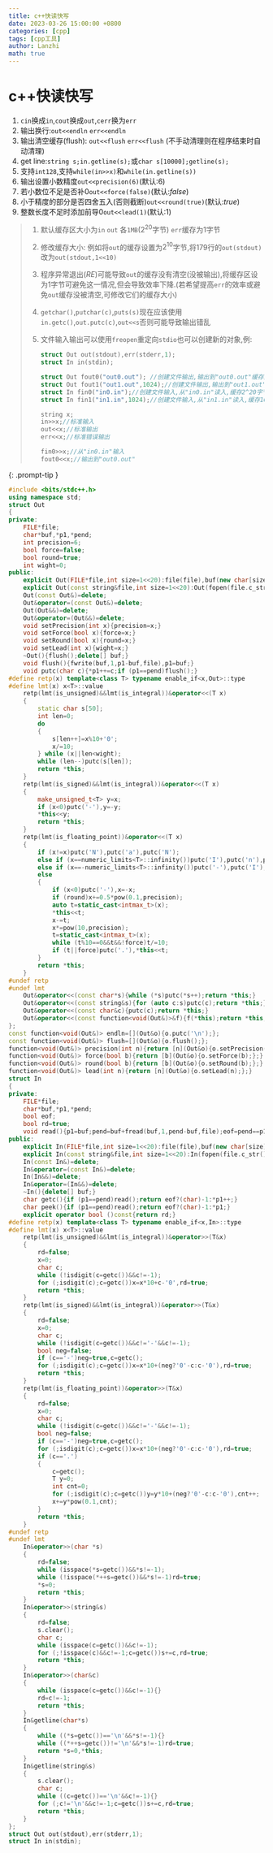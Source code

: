 ```yaml
---
title: c++快读快写
date: 2023-03-26 15:00:00 +0800
categories: [cpp]
tags: [cpp工具]
author: Lanzhi
math: true
---
```


# c++快读快写

1. `cin`换成`in`,`cout`换成`out`,`cerr`换为`err`
2. 输出换行:`out<<endln` `err<<endln`
3. 输出清空缓存(flush): `out<<flush` `err<<flush` (不手动清理则在程序结束时自动清理)
4. get line:`string s;in.getline(s);`或`char s[10000];getline(s);`
5. 支持`int128`,支持`while(in>>x)`和`while(in.getline(s))`
6. 输出设置小数精度`out<<precision(6)`(默认:$6$)
7. 若小数位不足是否补$0$`out<<force(false)`(默认:$false$)
8. 小于精度的部分是否四舍五入(否则截断)`out<<round(true)`(默认:$true$)
9. 整数长度不足时添加前导$0$`out<<lead(1)`(默认:$1$)

> 1. 默认缓存区大小为`in` `out` 各`1MB`($2^{20}$字节) `err`缓存为$1$字节
>
> 2. 修改缓存大小: 例如将`out`的缓存设置为$2^{10}$字节,将$179$行的`out(stdout)`改为`out(stdout,1<<10)`
>
> 3. 程序异常退出($RE$)可能导致`out`的缓存没有清空(没被输出),将缓存区设为$1$字节可避免这一情况,但会导致效率下降.(若希望提高`err`的效率或避免`out`缓存没被清空,可修改它们的缓存大小)
>
> 4. `getchar()`,`putchar(c)`,`puts(s)`现在应该使用`in.getc()`,`out.putc(c)`,`out<<s`否则可能导致输出错乱
>
> 5. 文件输入输出可以使用`freopen`重定向`stdio`也可以创建新的对象,例:
>
>    ```cpp
>    struct Out out(stdout),err(stderr,1);
>    struct In in(stdin);
>    
>    struct Out fout0("out0.out"); //创建文件输出,输出到"out0.out"缓存为2^20字节
>    struct Out fout1("out1.out",1024);//创建文件输出,输出到"out1.out"缓存为1024字节
>    struct In fin0("in0.in");//创建文件输入,从"in0.in"读入,缓存2^20字节
>    struct In fin1("in1.in",1024);//创建文件输入,从"in1.in"读入,缓存1024字节
>    
>    string x;
>    in>>x;//标准输入
>    out<<x;//标准输出
>    err<<x;//标准错误输出
>    
>    fin0>>x;//从"in0.in"输入
>    fout0<<x;//输出到"out0.out"
>    ```
{: .prompt-tip }

```cpp
#include <bits/stdc++.h>
using namespace std;
struct Out
{
private:
    FILE*file;
    char*buf,*p1,*pend;
    int precision=6;
    bool force=false;
    bool round=true;
    int wight=0;
public:
    explicit Out(FILE*file,int size=1<<20):file(file),buf(new char[size]),p1(buf),pend(buf+size){}
    explicit Out(const string&file,int size=1<<20):Out(fopen(file.c_str(),"w"),size){}
    Out(const Out&)=delete;
    Out&operator=(const Out&)=delete;
    Out(Out&&)=delete;
    Out&operator=(Out&&)=delete;
    void setPrecision(int x){precision=x;}
    void setForce(bool x){force=x;}
    void setRound(bool x){round=x;}
    void setLead(int x){wight=x;}
    ~Out(){flush();delete[] buf;}
    void flush(){fwrite(buf,1,p1-buf,file),p1=buf;}
    void putc(char c){*p1++=c;if (p1==pend)flush();}
#define retp(x) template<class T> typename enable_if<x,Out>::type
#define lmt(x) x<T>::value
    retp(lmt(is_unsigned)&&lmt(is_integral))&operator<<(T x)
    {
        static char s[50];
        int len=0;
        do
        {
            s[len++]=x%10+'0';
            x/=10;
        } while (x||len<wight);
        while (len--)putc(s[len]);
        return *this;
    }
    retp(lmt(is_signed)&&lmt(is_integral))&operator<<(T x)
    {
        make_unsigned_t<T> y=x;
        if (x<0)putc('-'),y=-y;
        *this<<y;
        return *this;
    }
    retp(lmt(is_floating_point))&operator<<(T x)
    {
        if (x!=x)putc('N'),putc('a'),putc('N');
        else if (x==numeric_limits<T>::infinity())putc('I'),putc('n'),putc('f');
        else if (x==-numeric_limits<T>::infinity())putc('-'),putc('I'),putc('n'),putc('f');
        else
        {
            if (x<0)putc('-'),x=-x;
            if (round)x+=0.5*pow(0.1,precision);
            auto t=static_cast<intmax_t>(x);
            *this<<t;
            x-=t;
            x*=pow(10,precision);
            t=static_cast<intmax_t>(x);
            while (t%10==0&&t&&!force)t/=10;
            if (t||force)putc('.'),*this<<t;
        }
        return *this;
    }
#undef retp
#undef lmt
    Out&operator<<(const char*s){while (*s)putc(*s++);return *this;}
    Out&operator<<(const string&s){for (auto c:s)putc(c);return *this;}
    Out&operator<<(const char&c){putc(c);return *this;}
    Out&operator<<(const function<void(Out&)>&f){f(*this);return *this;}
};
const function<void(Out&)> endln=[](Out&o){o.putc('\n');};
const function<void(Out&)> flush=[](Out&o){o.flush();};
function<void(Out&)> precision(int n){return [n](Out&o){o.setPrecision(n);};}
function<void(Out&)> force(bool b){return [b](Out&o){o.setForce(b);};}
function<void(Out&)> round(bool b){return [b](Out&o){o.setRound(b);};}
function<void(Out&)> lead(int n){return [n](Out&o){o.setLead(n);};}
struct In
{
private:
    FILE*file;
    char*buf,*p1,*pend;
    bool eof;
    bool rd=true;
    void read(){p1=buf;pend=buf+fread(buf,1,pend-buf,file);eof=pend==p1;}
public:
    explicit In(FILE*file,int size=1<<20):file(file),buf(new char[size]),p1(buf+size),pend(buf+size),eof(false){}
    explicit In(const string&file,int size=1<<20):In(fopen(file.c_str(),"r"),size){}
    In(const In&)=delete;
    In&operator=(const In&)=delete;
    In(In&&)=delete;
    In&operator=(In&&)=delete;
    ~In(){delete[] buf;}
    char getc(){if (p1==pend)read();return eof?(char)-1:*p1++;}
    char peek(){if (p1==pend)read();return eof?(char)-1:*p1;}
    explicit operator bool ()const{return rd;}
#define retp(x) template<class T> typename enable_if<x,In>::type
#define lmt(x) x<T>::value
    retp(lmt(is_unsigned)&&lmt(is_integral))&operator>>(T&x)
    {
        rd=false;
        x=0;
        char c;
        while (!isdigit(c=getc())&&c!=-1);
        for (;isdigit(c);c=getc())x=x*10+c-'0',rd=true;
        return *this;
    }
    retp(lmt(is_signed)&&lmt(is_integral))&operator>>(T&x)
    {
        rd=false;
        x=0;
        char c;
        while (!isdigit(c=getc())&&c!='-'&&c!=-1);
        bool neg=false;
        if (c=='-')neg=true,c=getc();
        for (;isdigit(c);c=getc())x=x*10+(neg?'0'-c:c-'0'),rd=true;
        return *this;
    }
    retp(lmt(is_floating_point))&operator>>(T&x)
    {
        rd=false;
        x=0;
        char c;
        while (!isdigit(c=getc())&&c!='-'&&c!=-1);
        bool neg=false;
        if (c=='-')neg=true,c=getc();
        for (;isdigit(c);c=getc())x=x*10+(neg?'0'-c:c-'0'),rd=true;
        if (c=='.')
        {
            c=getc();
            T y=0;
            int cnt=0;
            for (;isdigit(c);c=getc())y=y*10+(neg?'0'-c:c-'0'),cnt++;
            x+=y*pow(0.1,cnt);
        }
        return *this;
    }
#undef retp
#undef lmt
    In&operator>>(char *s)
    {
        rd=false;
        while (isspace(*s=getc())&&*s!=-1);
        while (!isspace(*++s=getc())&&*s!=-1)rd=true;
        *s=0;
        return *this;
    }
    In&operator>>(string&s)
    {
        rd=false;
        s.clear();
        char c;
        while (isspace(c=getc())&&c!=-1);
        for (;!isspace(c)&&c!=-1;c=getc())s+=c,rd=true;
        return *this;
    }
    In&operator>>(char&c)
    {
        while (isspace(c=getc())&&c!=-1){}
        rd=c!=-1;
        return *this;
    }
    In&getline(char*s)
    {
        while ((*s=getc())=='\n'&&*s!=-1){}
        while ((*++s=getc())!='\n'&&*s!=-1)rd=true;
        return *s=0,*this;
    }
    In&getline(string&s)
    {
        s.clear();
        char c;
        while ((c=getc())=='\n'&&c!=-1){}
        for (;c!='\n'&&c!=-1;c=getc())s+=c,rd=true;
        return *this;
    }
};
struct Out out(stdout),err(stderr,1);
struct In in(stdin);
```

